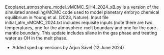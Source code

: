 Exoplanet_atmosphere_model_vMCMC_SiH4_2024_xB.py is a version of the simulated annealing/MCMC code used to model planetary embryo chemical equilibrium in Young et al. (2023, Nature).
Input file initial_atm_vMCMC_2024.txt includes requisite inputs (note there are two temperatures, one for the atmosphere-melt boundary and one for the core-mantle boundary. 
This update includes silane in the gas phase and treating water as OH in the melt phase.  

- Added sped up versions by Arjun Savel (12 June 2024)
